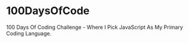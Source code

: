 # 100DaysOfCode
100 Days Of Coding  Challenge - Where I Pick JavaScript As My Primary Coding Language. 
